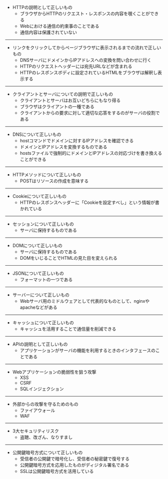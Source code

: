 - HTTPの説明として正しいもの
  - ブラウザからHTTPのリクエスト・レスポンスの内容を覗くことができる
  - Webにおける通信の約束事のことである
  - 通信内容は保護されていない
***
- リンクをクリックしてからページブラウザに表示されるまでの流れで正しいもの
  - DNSサーバにドメインからIPアドレスへの変換を問い合わせに行く
  - HTTPのリクエストヘッダーには宛先URLなどが含まれる
  - HTTPのレスポンスボディに設定されているHTMLをブラウザは解釈し表示する
***
- クライアントとサーバについての説明で正しいもの
  - クライアントとサーバはお互いどちらにもなり得る
  - ブラウザはクライアントの一種である
  - クライアントからの要求に対して適切な応答をするのがサーバの役割である
***
- DNSについて正しいもの
  - hostコマンドでドメインに対するIPアドレスを確認できる
  - ドメインとIPアドレスを変換するものである
  - hostsファイルで強制的にドメインとIPアドレスの対応づけを書き換えることができる
***
- HTTPメソッドについて正しいもの
  - POSTはリソースの作成を意味する
***
- Cookieについて正しいもの
  - HTTPのレスポンスヘッダーに「Cookieを設定すべし」という情報が書かれている
***
- セッションについて正しいもの
  - サーバに保持するものである
***
- DOMについて正しいもの
  - サーバに保持するものである
  - DOMをいじることでHTMLの見た目を変えられる
***
- JSONについて正しいもの
  - フォーマットの一つである
***
- サーバーについて正しいもの
  - Webサーバ用のミドルウェアとして代表的なものとして、nginxやapacheなどがある
***
- キャッシュについて正しいもの
  - キャッシュを活用することで通信量を削減できる
***
- APIの説明として正しいもの
  - アプリケーションがサーバの機能を利用するときのインタフェースのことである
***
- Webアプリケーションの脆弱性を狙う攻撃
  - XSS
  - CSRF
  - SQLインジェクション
***
- 外部からの攻撃を守るためのもの
  - ファイアウォール
  - WAF
***
- 3大セキュリティリスク
  - 盗聴、改ざん、なりすまし
***
- 公開鍵暗号方式について正しいもの
  - 受信者の公開鍵で暗号化し、受信者の秘密鍵で復号する
  - 公開鍵暗号方式を応用したものがディジタル署名である
  - SSLは公開鍵暗号方式を活用している


